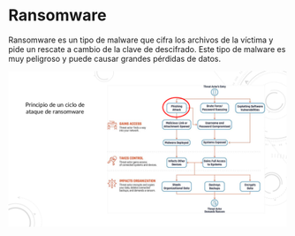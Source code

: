 # Ransomware

Ransomware es un tipo de malware que cifra los archivos de la víctima y pide un rescate a cambio de la clave de descifrado. Este tipo de malware es muy peligroso y puede causar grandes pérdidas de datos.

![ransomware](./assets/ransomware.png)